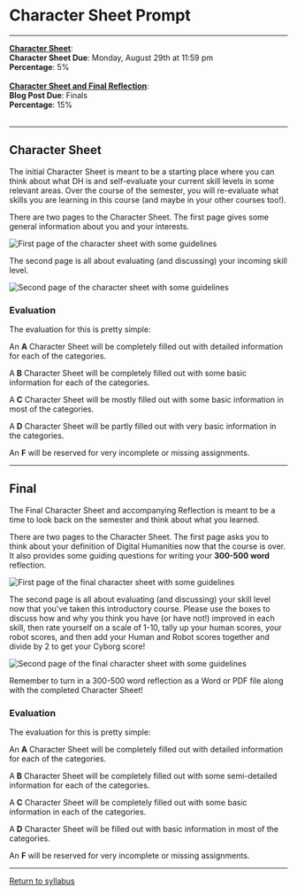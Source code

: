 # Character Sheet Prompt

_____


**[Character Sheet](#character-sheet)**:
<br /> **Character Sheet Due**: Monday, August 29th at 11:59 pm 
<br /> **Percentage**: 5%
<br /> <br/>
**[Character Sheet and Final Reflection](#final)**: 
<br /> **Blog Post Due**: Finals
<br /> **Percentage**: 15%
<br /> <br/>

_____

## Character Sheet

The initial Character Sheet is meant to be a starting place where you can think about what DH is and self-evaluate your current skill levels in some relevant areas. Over the course of the semester, you will re-evaluate what skills you are learning in this course (and maybe in your other courses too!). 

There are two pages to the Character Sheet. The first page gives some general information about you and your interests.

![First page of the character sheet with some guidelines](https://deanna-stover.github.io/coursesCNU/images/ChSheet1Notes.jpg)

The second page is all about evaluating (and discussing) your incoming skill level.

![Second page of the character sheet with some guidelines](https://deanna-stover.github.io/coursesCNU/images/ChSheet2Notes.jpg)

### Evaluation

The evaluation for this is pretty simple:

An **A** Character Sheet will be completely filled out with detailed information for each of the categories.

A **B** Character Sheet will be completely filled out with some basic information for each of the categories.

A **C** Character Sheet will be mostly filled out with some basic information in most of the categories.

A **D** Character Sheet will be partly filled out with very basic information in the categories.

An **F** will be reserved for very incomplete or missing assignments.

_____

## Final

The Final Character Sheet and accompanying Reflection is meant to be a time to look back on the semester and think about what you learned.

There are two pages to the Character Sheet. The first page asks you to think about your definition of Digital Humanities now that the course is over. It also provides some guiding questions for writing your **300-500 word** reflection.

![First page of the final character sheet with some guidelines](https://deanna-stover.github.io/coursesCNU/images/CharacterSheetPage1.jpg)

The second page is all about evaluating (and discussing) your skill level now that you've taken this introductory course. Please use the boxes to discuss how and why you think you have (or have not!) improved in each skill, then rate yourself on a scale of 1-10, tally up your human scores, your robot scores, and then add your Human and Robot scores together and divide by 2 to get your Cyborg score!

![Second page of the final character sheet with some guidelines](https://deanna-stover.github.io/coursesCNU/images/CharacterSheetPage2.jpg)

Remember to turn in a 300-500 word reflection as a Word or PDF file along with the completed Character Sheet!

### Evaluation

The evaluation for this is pretty simple:

An **A** Character Sheet will be completely filled out with detailed information for each of the categories.

A **B** Character Sheet will be completely filled out with some semi-detailed information for each of the categories.

A **C** Character Sheet will be completely filled out with some basic information in each of the categories.

A **D** Character Sheet will be filled out with basic information in most of the categories.

An **F** will be reserved for very incomplete or missing assignments.

_____

[Return to syllabus](https://deanna-stover.github.io/coursesCNU/2022/idst270fall2022)

